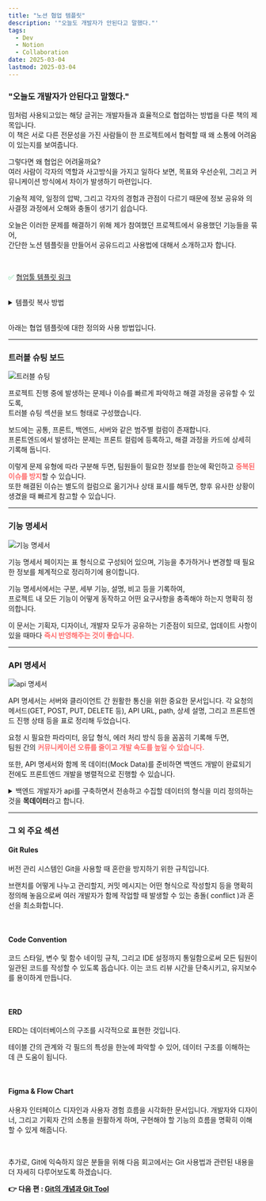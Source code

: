 ```yaml
---
title: "노션 협업 템플릿"
description: '"오늘도 개발자가 안된다고 말했다."'
tags:
  - Dev
  - Notion
  - Collaboration
date: 2025-03-04
lastmod: 2025-03-04
---
```


### "오늘도 개발자가 안된다고 말했다."

밈처럼 사용되고있는 해당 글귀는 개발자들과 효율적으로 협업하는 방법을 다룬 책의 제목입니다.  
이 책은 서로 다른 전문성을 가진 사람들이 한 프로젝트에서 협력할 때 왜 소통에 어려움이 있는지를 보여줍니다.

그렇다면 왜 협업은 어려울까요?  
여러 사람이 각자의 역할과 사고방식을 가지고 일하다 보면, 목표와 우선순위, 그리고 커뮤니케이션 방식에서 차이가 발생하기 마련입니다.

기술적 제약, 일정의 압박, 그리고 각자의 경험과 관점이 다르기 때문에 정보 공유와 의사결정 과정에서 오해와 충돌이 생기기 쉽습니다.

오늘은 이러한 문제를 해결하기 위해 제가 참여했던 프로젝트에서 유용했던 기능들을 묶어,  
간단한 노션 템플릿을 만들어서 공유드리고 사용법에 대해서 소개하고자 합니다.

<br>

<span style="color: #2ecc71;">✅</span> <a href="https://www.notion.so/1ac65c9dcc0a80aa9e43d4dc08996d11?pvs=21" target="_blank">협업툴 템플릿 링크</a>

<br>

<details>
<summary>템플릿 복사 방법</summary>
<div markdown="1">

1. 협업툴 템플릿 클릭
2. 우측 상단의 설정 버튼 클릭
3. 템플릿 복제하기 선택

</div>
</details>

<br>

아래는 협업 템플릿에 대한 정의와 사용 방법입니다.

---

### 트러블 슈팅 보드

<img src="static/img/convention01.png" alt="트러블 슈팅">

프로젝트 진행 중에 발생하는 문제나 이슈를 빠르게 파악하고 해결 과정을 공유할 수 있도록,  
트러블 슈팅 섹션을 보드 형태로 구성했습니다.

보드에는 공통, 프론트, 백엔드, 서버와 같은 범주별 컬럼이 존재합니다.  
프론트엔드에서 발생하는 문제는 프론트 컬럼에 등록하고, 해결 과정을 카드에 상세히 기록해 둡니다.

이렇게 문제 유형에 따라 구분해 두면, 팀원들이 필요한 정보를 한눈에 확인하고 <span style="color: #FF6B6B">**중복된 이슈를 방지**</span>할 수 있습니다.  
또한 해결된 이슈는 별도의 컬럼으로 옮기거나 상태 표시를 해두면, 향후 유사한 상황이 생겼을 때 빠르게 참고할 수 있습니다.

---

### 기능 명세서

<img src="static/img/convention02.png" alt="기능 명세서">

기능 명세서 페이지는 표 형식으로 구성되어 있으며, 기능을 추가하거나 변경할 때 필요한 정보를 체계적으로 정리하기에 용이합니다.

기능 명세서에서는 구분, 세부 기능, 설명, 비고 등을 기록하여,  
프로젝트 내 모든 기능이 어떻게 동작하고 어떤 요구사항을 충족해야 하는지 명확히 정의합니다.

이 문서는 기획자, 디자이너, 개발자 모두가 공유하는 기준점이 되므로, 업데이트 사항이 있을 때마다 <span style="color: #FF6B6B">**즉시 반영해주는 것이 좋습니다.**</span>

---

### API 명세서

<img src="static/img/convention03.png" alt="api 명세서">

API 명세서는 서버와 클라이언트 간 원활한 통신을 위한 중요한 문서입니다. 각 요청의 메서드(GET, POST, PUT, DELETE 등), API URL, path, 상세 설명, 그리고 프론트엔드 진행 상태 등을 표로 정리해 두었습니다.

요청 시 필요한 파라미터, 응답 형식, 에러 처리 방식 등을 꼼꼼히 기록해 두면,  
팀원 간의 <span style="color: #FF6B6B">**커뮤니케이션 오류를 줄이고 개발 속도를 높일 수 있습니다.**</span>

또한, API 명세서와 함께 목 데이터(Mock Data)를 준비하면 백엔드 개발이 완료되기 전에도 프론트엔드 개발을 병렬적으로 진행할 수 있습니다.

<details>
<summary>백엔드 개발자가 api를 구축하면서 전송하고 수집할 데이터의 형식을 미리 정의하는것을 <strong>목데이터</strong>라고 합니다.</summary>
<div markdown="1">

```json
{
  "status": 200,
  "message": "사용자 목록 조회 성공",
  "data": {
    "users": [
      {
        "id": 1,
        "username": "user1",
        "email": "user1@example.com",
        "created_at": "2023-03-15T09:30:00Z"
      },
      {
        "id": 2,
        "username": "user2",
        "email": "user2@example.com",
        "created_at": "2023-04-20T14:25:00Z"
      },
      {
        "id": 3,
        "username": "user3",
        "email": "user3@example.com",
        "created_at": "2023-05-10T11:15:00Z"
      }
    ],
    "total_count": 3,
    "page": 1,
    "limit": 10
  }
}
```

</div>
</details>

---

### 그 외 주요 섹션

#### Git Rules

버전 관리 시스템인 Git을 사용할 때 혼란을 방지하기 위한 규칙입니다.

브랜치를 어떻게 나누고 관리할지, 커밋 메시지는 어떤 형식으로 작성할지 등을 명확히 정의해 놓음으로써 여러 개발자가 함께 작업할 때 발생할 수 있는 충돌( conflict )과 혼선을 최소화합니다.

<br>

#### Code Convention

코드 스타일, 변수 및 함수 네이밍 규칙, 그리고 IDE 설정까지 통일함으로써 모든 팀원이 일관된 코드를 작성할 수 있도록 돕습니다. 이는 코드 리뷰 시간을 단축시키고, 유지보수를 용이하게 만듭니다.

<br>

#### ERD

ERD는 데이터베이스의 구조를 시각적으로 표현한 것입니다.

테이블 간의 관계와 각 필드의 특성을 한눈에 파악할 수 있어, 데이터 구조를 이해하는 데 큰 도움이 됩니다.

<br>

#### Figma & Flow Chart

사용자 인터페이스 디자인과 사용자 경험 흐름을 시각화한 문서입니다. 개발자와 디자이너, 그리고 기획자 간의 소통을 원활하게 하며, 구현해야 할 기능의 흐름을 명확히 이해할 수 있게 해줍니다.

<br>

추가로, Git에 익숙하지 않은 분들을 위해 다음 회고에서는 Git 사용법과 관련된 내용을 더 자세히 다루어보도록 하겠습니다.

**👉 다음 편 : [Git의 개념과 Git Tool](https://jjok97.github.io/project/git/git-guide-1)**
